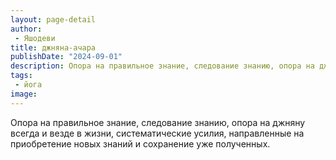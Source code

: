 ```yaml
---
layout: page-detail
author:
 - Яшодеви
title: джняна-ачара
publishDate: "2024-09-01"
description: Опора на правильное знание, следование знанию, опора на джняну всегда и везде в жизни, систематические усилия, направленные на приобретение новых знаний и сохранение уже полученных.
tags:
 - йога
image: 
---
```


Опора на правильное знание, следование знанию, опора на джняну всегда и везде в жизни, систематические усилия, направленные на приобретение новых знаний и сохранение уже полученных.


